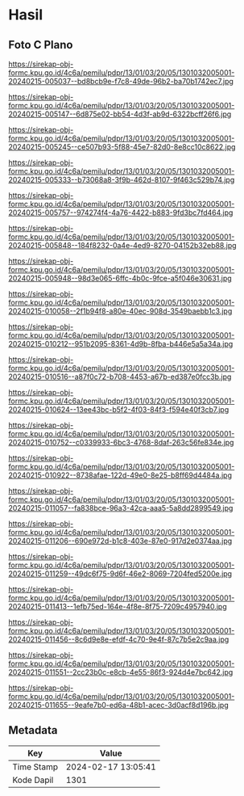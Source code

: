 # Hasil

## Foto C Plano

https://sirekap-obj-formc.kpu.go.id/4c6a/pemilu/pdpr/13/01/03/20/05/1301032005001-20240215-005037--bd8bcb9e-f7c8-49de-96b2-ba70b1742ec7.jpg

https://sirekap-obj-formc.kpu.go.id/4c6a/pemilu/pdpr/13/01/03/20/05/1301032005001-20240215-005147--6d875e02-bb54-4d3f-ab9d-6322bcff26f6.jpg

https://sirekap-obj-formc.kpu.go.id/4c6a/pemilu/pdpr/13/01/03/20/05/1301032005001-20240215-005245--ce507b93-5f88-45e7-82d0-8e8cc10c8622.jpg

https://sirekap-obj-formc.kpu.go.id/4c6a/pemilu/pdpr/13/01/03/20/05/1301032005001-20240215-005333--b73068a8-3f9b-462d-8107-9f463c529b74.jpg

https://sirekap-obj-formc.kpu.go.id/4c6a/pemilu/pdpr/13/01/03/20/05/1301032005001-20240215-005757--974274f4-4a76-4422-b883-9fd3bc7fd464.jpg

https://sirekap-obj-formc.kpu.go.id/4c6a/pemilu/pdpr/13/01/03/20/05/1301032005001-20240215-005848--184f8232-0a4e-4ed9-8270-04152b32eb88.jpg

https://sirekap-obj-formc.kpu.go.id/4c6a/pemilu/pdpr/13/01/03/20/05/1301032005001-20240215-005948--98d3e065-6ffc-4b0c-9fce-a5f046e30631.jpg

https://sirekap-obj-formc.kpu.go.id/4c6a/pemilu/pdpr/13/01/03/20/05/1301032005001-20240215-010058--2f1b94f8-a80e-40ec-908d-3549baebb1c3.jpg

https://sirekap-obj-formc.kpu.go.id/4c6a/pemilu/pdpr/13/01/03/20/05/1301032005001-20240215-010212--951b2095-8361-4d9b-8fba-b446e5a5a34a.jpg

https://sirekap-obj-formc.kpu.go.id/4c6a/pemilu/pdpr/13/01/03/20/05/1301032005001-20240215-010516--a87f0c72-b708-4453-a67b-ed387e0fcc3b.jpg

https://sirekap-obj-formc.kpu.go.id/4c6a/pemilu/pdpr/13/01/03/20/05/1301032005001-20240215-010624--13ee43bc-b5f2-4f03-84f3-f594e40f3cb7.jpg

https://sirekap-obj-formc.kpu.go.id/4c6a/pemilu/pdpr/13/01/03/20/05/1301032005001-20240215-010752--c0339933-6bc3-4768-8daf-263c56fe834e.jpg

https://sirekap-obj-formc.kpu.go.id/4c6a/pemilu/pdpr/13/01/03/20/05/1301032005001-20240215-010922--8738afae-122d-49e0-8e25-b8ff69d4484a.jpg

https://sirekap-obj-formc.kpu.go.id/4c6a/pemilu/pdpr/13/01/03/20/05/1301032005001-20240215-011057--fa838bce-96a3-42ca-aaa5-5a8dd2899549.jpg

https://sirekap-obj-formc.kpu.go.id/4c6a/pemilu/pdpr/13/01/03/20/05/1301032005001-20240215-011206--690e972d-b1c8-403e-87e0-917d2e0374aa.jpg

https://sirekap-obj-formc.kpu.go.id/4c6a/pemilu/pdpr/13/01/03/20/05/1301032005001-20240215-011259--49dc6f75-9d6f-46e2-8069-7204fed5200e.jpg

https://sirekap-obj-formc.kpu.go.id/4c6a/pemilu/pdpr/13/01/03/20/05/1301032005001-20240215-011413--1efb75ed-164e-4f8e-8f75-7209c4957940.jpg

https://sirekap-obj-formc.kpu.go.id/4c6a/pemilu/pdpr/13/01/03/20/05/1301032005001-20240215-011456--8c6d9e8e-efdf-4c70-9e4f-87c7b5e2c9aa.jpg

https://sirekap-obj-formc.kpu.go.id/4c6a/pemilu/pdpr/13/01/03/20/05/1301032005001-20240215-011551--2cc23b0c-e8cb-4e55-86f3-924d4e7bc642.jpg

https://sirekap-obj-formc.kpu.go.id/4c6a/pemilu/pdpr/13/01/03/20/05/1301032005001-20240215-011655--9eafe7b0-ed6a-48b1-acec-3d0acf8d196b.jpg


## Metadata

| Key        | Value               |
| ---------- | ------------------- |
| Time Stamp | 2024-02-17 13:05:41 |
| Kode Dapil | 1301                |



